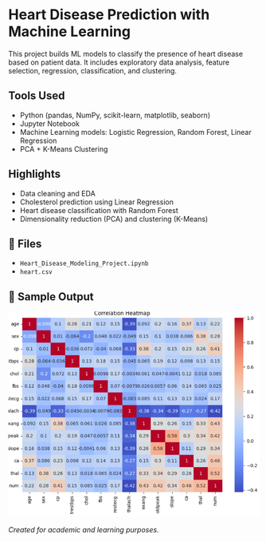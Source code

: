 # Heart Disease Prediction with Machine Learning
This project builds ML models to classify the presence of heart disease based on patient data. It includes exploratory data analysis, feature selection, regression, classification, and clustering.

## Tools Used
- Python (pandas, NumPy, scikit-learn, matplotlib, seaborn)
- Jupyter Notebook
- Machine Learning models: Logistic Regression, Random Forest, Linear Regression
- PCA + K-Means Clustering

##  Highlights
- Data cleaning and EDA
- Cholesterol prediction using Linear Regression
- Heart disease classification with Random Forest
- Dimensionality reduction (PCA) and clustering (K-Means)

## 📁 Files
- `Heart_Disease_Modeling_Project.ipynb`
- `heart.csv`

## 📸 Sample Output

![Correlation Heatmap](imagescorrelation_heatmap.png)

*Created for academic and learning purposes.*
